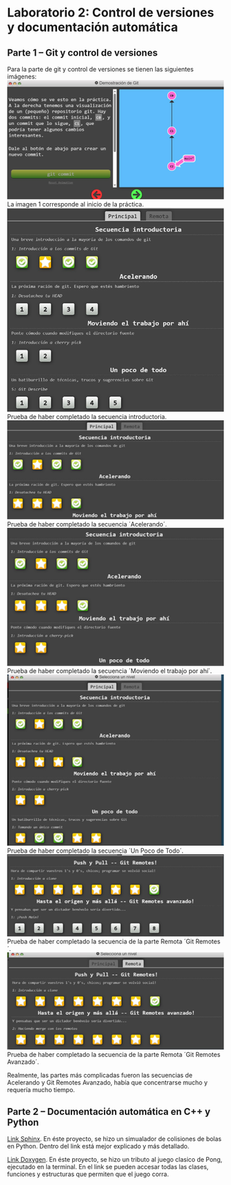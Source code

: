# Laboratorio 2: Control de versiones y documentación automática
## Parte 1 – Git y control de versiones
Para la parte de git y control de versiones se tienen las siguientes imágenes:
![Captura de pantalla](imagenes/1.jpg)
La imagen 1 corresponde al inicio de la práctica.
![Captura de pantalla](imagenes/2.jpg)
Prueba de haber completado la secuencia introductoria.
![Captura de pantalla](imagenes/3.jpg)
Prueba de haber completado la secuencia ´Acelerando´.
![Captura de pantalla](imagenes/4.jpg)
Prueba de haber completado la secuencia ´Moviendo el trabajo por ahí´.
![Captura de pantalla](imagenes/5.jpg)
Prueba de haber completado la secuencia ´Un Poco de Todo´.
![Captura de pantalla](imagenes/6.jpg)
Prueba de haber completado la secuencia de la parte Remota ´Git Remotes´.
![Captura de pantalla](imagenes/8.jpg)
Prueba de haber completado la secuencia de la parte Remota ´Git Remotes Avanzado´.

Realmente, las partes más complicadas fueron las secuencias de Acelerando y Git Remotes Avanzado, había que concentrarse mucho y requería mucho tiempo.

## Parte 2 –  Documentación automática en C++ y Python
[Link Sphinx](https://sebasbclef.github.io/ie0417/). En éste proyecto, se hizo un simualador de colisiones de bolas en Python. Dentro del link está mejor explicado y más detallado.

[Link Doxygen](https://67f986d7b8dd3f0a57967ffc--stately-boba-ce2605.netlify.app/globals.html). En éste proyecto, se hizo un tributo al juego clasico de Pong, ejecutado en la terminal. En el link se pueden accesar todas las clases, funciones y estructuras que permiten que el juego corra.

